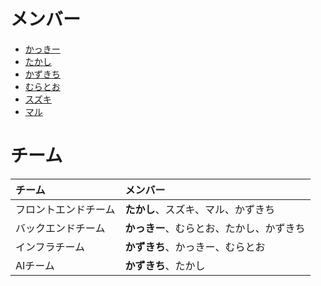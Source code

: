 # メンバー

- [かっきー](https://github.com/NNN-kakimoto)
- [たかし](https://github.com/takashi0602)
- [かずきち](https://github.com/tyokinuhata)
- [むらとお](https://github.com/murakami1618)
- [スズキ](https://github.com/suzuking1125)
- [マル](https://github.com/b7026)

# チーム

|チーム|メンバー|
|:--|:--|
|フロントエンドチーム|**たかし**、スズキ、マル、かずきち|
|バックエンドチーム|**かっきー**、むらとお、たかし、かずきち|
|インフラチーム|**かずきち**、かっきー、むらとお|
|AIチーム|**かずきち**、たかし|